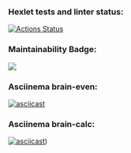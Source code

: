 ### Hexlet tests and linter status:
[![Actions Status](https://github.com/klitale/python-project-49/workflows/hexlet-check/badge.svg)](https://github.com/klitale/python-project-49/actions)

### Maintainability Badge:
<a href="https://codeclimate.com/github/klitale/python-project-49/maintainability"><img src="https://api.codeclimate.com/v1/badges/c1c2f2d4c693a0b61a96/maintainability" /></a>

### Asciinema brain-even:
[![asciicast](https://asciinema.org/a/zEfNFwSIHFYCvUBV00fxKPga9.svg)](https://asciinema.org/a/zEfNFwSIHFYCvUBV00fxKPga9)

### Asciinema brain-calc:
[![asciicast](https://asciinema.org/a/600880.svg)](https://asciinema.org/a/600880))
